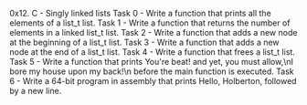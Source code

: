 0x12. C - Singly linked lists
Task 0 - Write a function that prints all the elements of a list_t list.
Task 1 - Write a function that returns the number of elements in a linked list_t list.
Task 2 - Write a function that adds a new node at the beginning of a list_t list.
Task 3 - Write a function that adds a new node at the end of a list_t list.
Task 4 - Write a function that frees a list_t list.
Task 5 - Write a function that prints You're beat! and yet, you must allow,\nI bore my house upon my back!\n before the main function is executed.
Task 6 - Write a 64-bit program in assembly that prints Hello, Holberton, followed by a new line.
